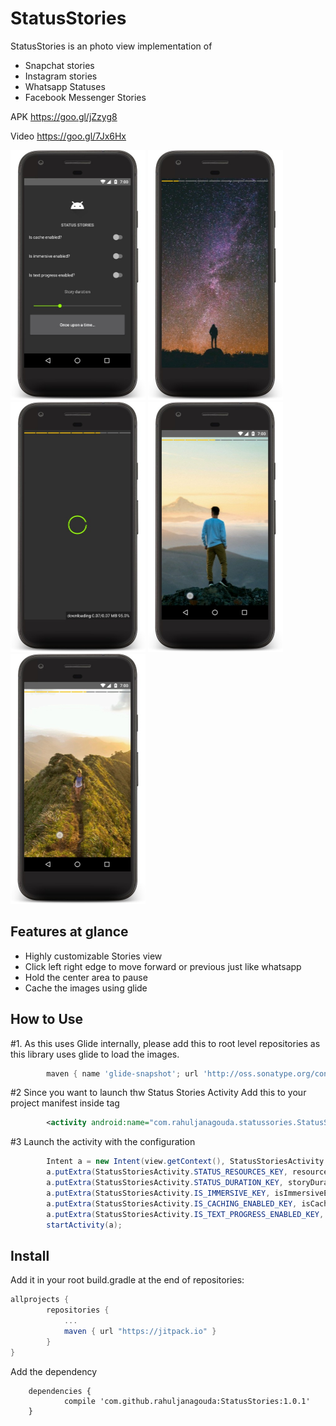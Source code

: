 # StatusStories

StatusStories is an photo view implementation of
- Snapchat stories
- Instagram stories
- Whatsapp Statuses
- Facebook Messenger Stories

APK
https://goo.gl/jZzyg8


Video
https://goo.gl/7Jx6Hx


<img src="images/i0001.jpg" width=216 height=400 />
<img src="images/i0002.jpg" width=216 height=400 />
<img src="images/i0006.jpg" width=216 height=400 />
<img src="images/i0004.jpg" width=216 height=400 />
<img src="images/i0005.jpg" width=216 height=400 />

Features at glance
------------------
- Highly customizable Stories view
- Click left right edge to move forward or previous just like whatsapp
- Hold the center area to pause
- Cache the images using glide

How to Use
----------

#1. As this uses Glide internally, please add this to root level repositories as this library uses glide to load the images.
```groovy
        maven { name 'glide-snapshot'; url 'http://oss.sonatype.org/content/repositories/snapshots' }
```

#2 Since you want to launch thw Status Stories Activity Add this to your project manifest inside <application> tag

```xml
        <activity android:name="com.rahuljanagouda.statussories.StatusStoriesActivity"/>
```
#3 Launch the activity with the configuration
```java
        Intent a = new Intent(view.getContext(), StatusStoriesActivity.class);
        a.putExtra(StatusStoriesActivity.STATUS_RESOURCES_KEY, resources);
        a.putExtra(StatusStoriesActivity.STATUS_DURATION_KEY, storyDuration);
        a.putExtra(StatusStoriesActivity.IS_IMMERSIVE_KEY, isImmersiveEnabled);
        a.putExtra(StatusStoriesActivity.IS_CACHING_ENABLED_KEY, isCacheEnabled);
        a.putExtra(StatusStoriesActivity.IS_TEXT_PROGRESS_ENABLED_KEY, isTextEnabled);
        startActivity(a);
```

Install
-------
Add it in your root build.gradle at the end of repositories:

```groovy
allprojects {
		repositories {
			...
			maven { url "https://jitpack.io" }
		}
}

```

Add the dependency

```
	dependencies {
	        compile 'com.github.rahuljanagouda:StatusStories:1.0.1'
	}

```